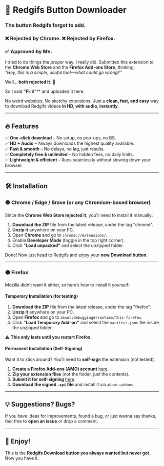 # 🚀 Redgifs Button Downloader 

### The button Redgifs forgot to add.  

### ❌ Rejected by Chrome. ❌ Rejected by Firefox.  
### ✅ Approved by Me.  

I tried to do things the *proper* way. I really did. Submitted this extension to the **Chrome Web Store** and the **Firefox Add-ons Store**, thinking,  
*"Hey, this is a simple, useful tool—what could go wrong?"*  

Well… **both rejected it.** 🎉  

So I said **"F**k it"** and uploaded it here.  

No weird websites. No sketchy extensions. Just a **clean, fast, and easy** way to download Redgifs videos **in HD, with audio, instantly**.  

---

## 🔥 Features  
✅ **One-click download** – No setup, no pop-ups, no BS.  
✅ **HD + Audio** – Always downloads the highest quality available.  
✅ **Fast & smooth** – No delays, no lag, just results.  
✅ **Completely free & unlimited** – No hidden fees, no daily limits.  
✅ **Lightweight & efficient** – Runs seamlessly without slowing down your browser.  

---

## 🛠️ Installation  

### 🟢 Chrome / Edge / Brave (or any Chromium-based browser)  
Since the **Chrome Web Store rejected it**, you'll need to install it manually:  

1. **Download the ZIP** file from the latest release, under the tag "chrome".  
2. **Unzip it** anywhere on your PC.  
3. Open **Chrome** and go to `chrome://extensions/`.  
4. Enable **Developer Mode** (toggle in the top right corner).  
5. Click **"Load unpacked"** and select the unzipped folder.  

Done! Now just head to Redgifs and enjoy your **new Download button**.  

---

### 🟠 Firefox  
Mozilla didn’t want it either, so here’s how to install it yourself:  

#### **Temporary Installation (for testing)**  
1. **Download the ZIP** file from the latest release, under the tag "firefox".  
2. **Unzip it** anywhere on your PC.  
3. Open **Firefox** and go to `about:debugging#/runtime/this-firefox`.  
4. Click **"Load Temporary Add-on"** and select the `manifest.json` file inside the unzipped folder.  

⚠️ **This only lasts until you restart Firefox.**  

#### **Permanent Installation (Self-Signing)**  
Want it to stick around? You’ll need to **self-sign** the extension (not tested):  

1. **Create a Firefox Add-ons (AMO) account** [here](https://addons.mozilla.org/developers/).  
2. **Zip your extension files** (not the folder, just the contents).  
3. **Submit it for self-signing** [here](https://addons.mozilla.org/en-US/developers/addon/submit/distribution).  
4. **Download the signed `.xpi` file** and install it via `about:addons`.  

---

## 💡 Suggestions? Bugs?  
If you have ideas for improvements, found a bug, or just wanna say thanks, feel free to **open an issue** or drop a comment.  

---

## 🚀 Enjoy!  
This is the **Redgifs Download button you always wanted but never got.** Now you have it.  
